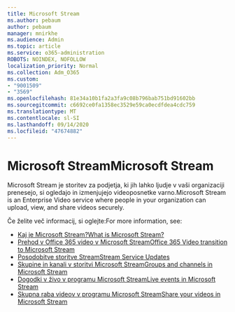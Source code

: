 ```yaml
---
title: Microsoft Stream
ms.author: pebaum
author: pebaum
manager: mnirkhe
ms.audience: Admin
ms.topic: article
ms.service: o365-administration
ROBOTS: NOINDEX, NOFOLLOW
localization_priority: Normal
ms.collection: Adm_O365
ms.custom:
- "9001509"
- "3569"
ms.openlocfilehash: 81e34a10b1fa2a3fa9c08b796bab751bd91602bb
ms.sourcegitcommit: c6692ce0fa1358ec3529e59ca0ecdfdea4cdc759
ms.translationtype: MT
ms.contentlocale: sl-SI
ms.lasthandoff: 09/14/2020
ms.locfileid: "47674882"
---
```

# <a name="microsoft-stream"></a><span data-ttu-id="02b30-102">Microsoft Stream</span><span class="sxs-lookup"><span data-stu-id="02b30-102">Microsoft Stream</span></span>

<span data-ttu-id="02b30-103">Microsoft Stream je storitev za podjetja, ki jih lahko ljudje v vaši organizaciji prenesejo, si ogledajo in izmenjujejo videoposnetke varno.</span><span class="sxs-lookup"><span data-stu-id="02b30-103">Microsoft Stream is an Enterprise Video service where people in your organization can upload, view, and share videos securely.</span></span> 

<span data-ttu-id="02b30-104">Če želite več informacij, si oglejte:</span><span class="sxs-lookup"><span data-stu-id="02b30-104">For more information, see:</span></span>

- [<span data-ttu-id="02b30-105">Kaj je Microsoft Stream?</span><span class="sxs-lookup"><span data-stu-id="02b30-105">What is Microsoft Stream?</span></span>](https://docs.microsoft.com/stream/overview)
- [<span data-ttu-id="02b30-106">Prehod v Office 365 video v Microsoft Stream</span><span class="sxs-lookup"><span data-stu-id="02b30-106">Office 365 Video transition to Microsoft Stream</span></span>](https://docs.microsoft.com/stream/migrate-from-office-365)
- [<span data-ttu-id="02b30-107">Posodobitve storitve Stream</span><span class="sxs-lookup"><span data-stu-id="02b30-107">Stream Service Updates</span></span>](https://techcommunity.microsoft.com/t5/microsoft-stream-service-updates/bd-p/StreamAnnouncements)
- [<span data-ttu-id="02b30-108">Skupine in kanali v storitvi Microsoft Stream</span><span class="sxs-lookup"><span data-stu-id="02b30-108">Groups and channels in Microsoft Stream</span></span>](https://docs.microsoft.com/stream/groups-channels-organization)
- [<span data-ttu-id="02b30-109">Dogodki v živo v programu Microsoft Stream</span><span class="sxs-lookup"><span data-stu-id="02b30-109">Live events in Microsoft Stream</span></span>](https://docs.microsoft.com/stream/live-event-overview)
- [<span data-ttu-id="02b30-110">Skupna raba videov v programu Microsoft Stream</span><span class="sxs-lookup"><span data-stu-id="02b30-110">Share your videos in Microsoft Stream</span></span>](https://docs.microsoft.com/stream/portal-share-video)
